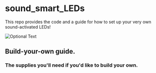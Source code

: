 # sound_smart_LEDs
This repo provides the code and a guide for how to set up your very own sound-activated LEDs!

![Optional Text](../master/imgs/ws2813.jpg)



## Build-your-own guide. 

### The supplies you'll need if you'd like to build your own. 
